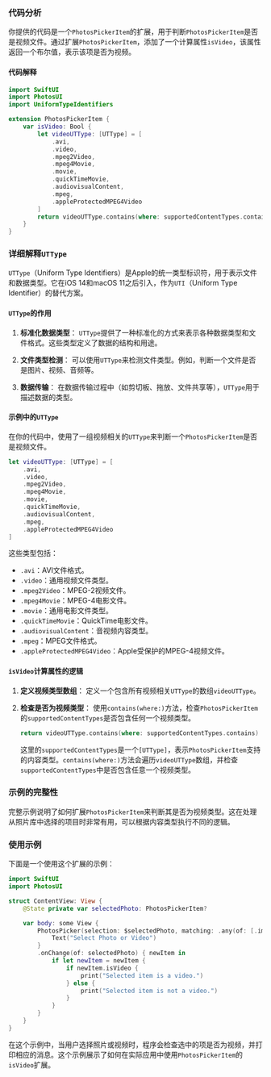 ### 代码分析

你提供的代码是一个`PhotosPickerItem`的扩展，用于判断`PhotosPickerItem`是否是视频文件。通过扩展`PhotosPickerItem`，添加了一个计算属性`isVideo`，该属性返回一个布尔值，表示该项是否为视频。

#### 代码解释

```swift
import SwiftUI
import PhotosUI
import UniformTypeIdentifiers

extension PhotosPickerItem {
    var isVideo: Bool {
        let videoUTType: [UTType] = [
            .avi,
            .video,
            .mpeg2Video,
            .mpeg4Movie,
            .movie,
            .quickTimeMovie,
            .audiovisualContent,
            .mpeg,
            .appleProtectedMPEG4Video
        ]
        return videoUTType.contains(where: supportedContentTypes.contains)
    }
}
```

### 详细解释`UTType`

`UTType`（Uniform Type Identifiers）是Apple的统一类型标识符，用于表示文件和数据类型。它在iOS 14和macOS 11之后引入，作为`UTI`（Uniform Type Identifier）的替代方案。

#### `UTType`的作用

1. **标准化数据类型**：
   `UTType`提供了一种标准化的方式来表示各种数据类型和文件格式。这些类型定义了数据的结构和用途。

2. **文件类型检测**：
   可以使用`UTType`来检测文件类型。例如，判断一个文件是否是图片、视频、音频等。

3. **数据传输**：
   在数据传输过程中（如剪切板、拖放、文件共享等），`UTType`用于描述数据的类型。

#### 示例中的`UTType`

在你的代码中，使用了一组视频相关的`UTType`来判断一个`PhotosPickerItem`是否是视频文件。

```swift
let videoUTType: [UTType] = [
    .avi,
    .video,
    .mpeg2Video,
    .mpeg4Movie,
    .movie,
    .quickTimeMovie,
    .audiovisualContent,
    .mpeg,
    .appleProtectedMPEG4Video
]
```

这些类型包括：
- `.avi`：AVI文件格式。
- `.video`：通用视频文件类型。
- `.mpeg2Video`：MPEG-2视频文件。
- `.mpeg4Movie`：MPEG-4电影文件。
- `.movie`：通用电影文件类型。
- `.quickTimeMovie`：QuickTime电影文件。
- `.audiovisualContent`：音视频内容类型。
- `.mpeg`：MPEG文件格式。
- `.appleProtectedMPEG4Video`：Apple受保护的MPEG-4视频文件。

#### `isVideo`计算属性的逻辑

1. **定义视频类型数组**：
   定义一个包含所有视频相关`UTType`的数组`videoUTType`。

2. **检查是否为视频类型**：
   使用`contains(where:)`方法，检查`PhotosPickerItem`的`supportedContentTypes`是否包含任何一个视频类型。

   ```swift
   return videoUTType.contains(where: supportedContentTypes.contains)
   ```

   这里的`supportedContentTypes`是一个`[UTType]`，表示`PhotosPickerItem`支持的内容类型。`contains(where:)`方法会遍历`videoUTType`数组，并检查`supportedContentTypes`中是否包含任意一个视频类型。

### 示例的完整性

完整示例说明了如何扩展`PhotosPickerItem`来判断其是否为视频类型。这在处理从照片库中选择的项目时非常有用，可以根据内容类型执行不同的逻辑。

### 使用示例

下面是一个使用这个扩展的示例：

```swift
import SwiftUI
import PhotosUI

struct ContentView: View {
    @State private var selectedPhoto: PhotosPickerItem?

    var body: some View {
        PhotosPicker(selection: $selectedPhoto, matching: .any(of: [.images, .videos])) {
            Text("Select Photo or Video")
        }
        .onChange(of: selectedPhoto) { newItem in
            if let newItem = newItem {
                if newItem.isVideo {
                    print("Selected item is a video.")
                } else {
                    print("Selected item is not a video.")
                }
            }
        }
    }
}
```

在这个示例中，当用户选择照片或视频时，程序会检查选中的项是否为视频，并打印相应的消息。这个示例展示了如何在实际应用中使用`PhotosPickerItem`的`isVideo`扩展。